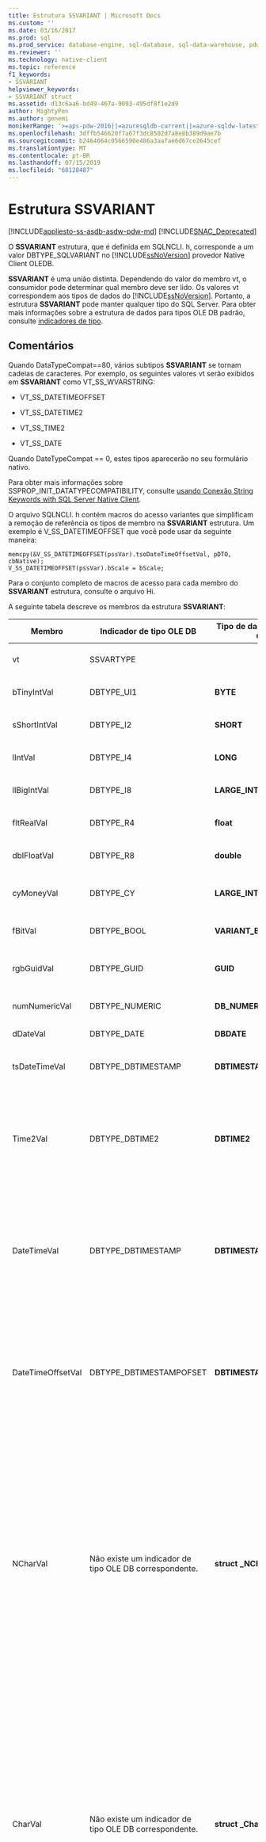 ```yaml
---
title: Estrutura SSVARIANT | Microsoft Docs
ms.custom: ''
ms.date: 03/16/2017
ms.prod: sql
ms.prod_service: database-engine, sql-database, sql-data-warehouse, pdw
ms.reviewer: ''
ms.technology: native-client
ms.topic: reference
f1_keywords:
- SSVARIANT
helpviewer_keywords:
- SSVARIANT struct
ms.assetid: d13c6aa6-bd49-467a-9093-495df8f1e2d9
author: MightyPen
ms.author: genemi
monikerRange: '>=aps-pdw-2016||=azuresqldb-current||=azure-sqldw-latest||>=sql-server-2016||=sqlallproducts-allversions||>=sql-server-linux-2017||=azuresqldb-mi-current'
ms.openlocfilehash: 3dffb546620f7a67f3dc8502d7a8e8b389d9ae7b
ms.sourcegitcommit: b2464064c0566590e486a3aafae6d67ce2645cef
ms.translationtype: MT
ms.contentlocale: pt-BR
ms.lasthandoff: 07/15/2019
ms.locfileid: "68128487"
---
```

# <a name="ssvariant-structure"></a>Estrutura SSVARIANT
[!INCLUDE[appliesto-ss-asdb-asdw-pdw-md](../../includes/appliesto-ss-asdb-asdw-pdw-md.md)]
[!INCLUDE[SNAC_Deprecated](../../includes/snac-deprecated.md)]

  O **SSVARIANT** estrutura, que é definida em SQLNCLI. h, corresponde a um valor DBTYPE_SQLVARIANT no [!INCLUDE[ssNoVersion](../../includes/ssnoversion-md.md)] provedor Native Client OLEDB.  
  
 **SSVARIANT** é uma união distinta. Dependendo do valor do membro vt, o consumidor pode determinar qual membro deve ser lido. Os valores vt correspondem aos tipos de dados do [!INCLUDE[ssNoVersion](../../includes/ssnoversion-md.md)]. Portanto, a estrutura **SSVARIANT** pode manter qualquer tipo do SQL Server. Para obter mais informações sobre a estrutura de dados para tipos OLE DB padrão, consulte [indicadores de tipo](https://go.microsoft.com/fwlink/?LinkId=122171).  
  
## <a name="remarks"></a>Comentários  
 Quando DataTypeCompat==80, vários subtipos **SSVARIANT** se tornam cadeias de caracteres. Por exemplo, os seguintes valores vt serão exibidos em **SSVARIANT** como VT_SS_WVARSTRING:  
  
-   VT_SS_DATETIMEOFFSET  
  
-   VT_SS_DATETIME2  
  
-   VT_SS_TIME2  
  
-   VT_SS_DATE  
  
 Quando DateTypeCompat == 0, estes tipos aparecerão no seu formulário nativo.  
  
 Para obter mais informações sobre SSPROP_INIT_DATATYPECOMPATIBILITY, consulte [usando Conexão String Keywords with SQL Server Native Client](../../relational-databases/native-client/applications/using-connection-string-keywords-with-sql-server-native-client.md).  
  
 O arquivo SQLNCLI. h contém macros do acesso variantes que simplificam a remoção de referência os tipos de membro na **SSVARIANT** estrutura. Um exemplo é V_SS_DATETIMEOFFSET que você pode usar da seguinte maneira:  
  
```  
memcpy(&V_SS_DATETIMEOFFSET(pssVar).tsoDateTimeOffsetVal, pDTO, cbNative);  
V_SS_DATETIMEOFFSET(pssVar).bScale = bScale;  
```  
  
 Para o conjunto completo de macros de acesso para cada membro do **SSVARIANT** estrutura, consulte o arquivo Hi.  
  
 A seguinte tabela descreve os membros da estrutura **SSVARIANT**:  
  
|Membro|Indicador de tipo OLE DB|Tipo de dados OLE DB C|valor vt|Comentários|  
|------------|---------------------------|------------------------|--------------|--------------|  
|vt|SSVARTYPE|||Especifica o tipo de valor contido no struct **SSVARIANT**.|  
|bTinyIntVal|DBTYPE_UI1|**BYTE**|**VT_SS_UI1**|Dá suporte a **tinyint** [!INCLUDE[ssNoVersion](../../includes/ssnoversion-md.md)] tipo de dados.|  
|sShortIntVal|DBTYPE_I2|**SHORT**|**VT_SS_I2**|Dá suporte a **smallint** [!INCLUDE[ssNoVersion](../../includes/ssnoversion-md.md)] tipo de dados.|  
|lIntVal|DBTYPE_I4|**LONG**|**VT_SS_I4**|Dá suporte a **int** [!INCLUDE[ssNoVersion](../../includes/ssnoversion-md.md)] tipo de dados.|  
|llBigIntVal|DBTYPE_I8|**LARGE_INTEGER**|**VT_SS_I8**|Dá suporte a **bigint** [!INCLUDE[ssNoVersion](../../includes/ssnoversion-md.md)] tipo de dados.|  
|fltRealVal|DBTYPE_R4|**float**|**VT_SS_R4**|Dá suporte a **reais** [!INCLUDE[ssNoVersion](../../includes/ssnoversion-md.md)] tipo de dados.|  
|dblFloatVal|DBTYPE_R8|**double**|**VT_SS_R8**|Dá suporte a **float** [!INCLUDE[ssNoVersion](../../includes/ssnoversion-md.md)] tipo de dados.|  
|cyMoneyVal|DBTYPE_CY|**LARGE_INTEGER**|**VT_SS_MONEY VT_SS_SMALLMONEY**|Dá suporte a **dinheiro** e **smallmoney** [!INCLUDE[ssNoVersion](../../includes/ssnoversion-md.md)] tipos de dados.|  
|fBitVal|DBTYPE_BOOL|**VARIANT_BOOL**|**VT_SS_BIT**|Dá suporte a **bits** [!INCLUDE[ssNoVersion](../../includes/ssnoversion-md.md)] tipo de dados.|  
|rgbGuidVal|DBTYPE_GUID|**GUID**|**VT_SS_GUID**|Dá suporte a **uniqueidentifier** [!INCLUDE[ssNoVersion](../../includes/ssnoversion-md.md)] tipo de dados.|  
|numNumericVal|DBTYPE_NUMERIC|**DB_NUMERIC**|**VT_SS_NUMERIC**|Dá suporte a **numéricos** [!INCLUDE[ssNoVersion](../../includes/ssnoversion-md.md)] tipo de dados.|  
|dDateVal|DBTYPE_DATE|**DBDATE**|**VT_SS_DATE**|Dá suporte ao tipo de dados **date**[!INCLUDE[ssNoVersion](../../includes/ssnoversion-md.md)].|  
|tsDateTimeVal|DBTYPE_DBTIMESTAMP|**DBTIMESTAMP**|**VT_SS_SMALLDATETIME VT_SS_DATETIME VT_SS_DATETIME2**|Dá suporte a **smalldatetime**, **datetime**, e **datetime2** [!INCLUDE[ssNoVersion](../../includes/ssnoversion-md.md)] tipos de dados.|  
|Time2Val|DBTYPE_DBTIME2|**DBTIME2**|**VT_SS_TIME2**|Dá suporte a **tempo** [!INCLUDE[ssNoVersion](../../includes/ssnoversion-md.md)] tipo de dados.<br /><br /> Inclui os seguintes membros:<br /><br /> *tTime2Val* (**DBTIME2**)<br /><br /> *bScale* (**bytes**) Especifica a escala de *tTime2Val* valor.|  
|DateTimeVal|DBTYPE_DBTIMESTAMP|**DBTIMESTAMP**|**VT_SS_DATETIME2**|Dá suporte a **datetime2** [!INCLUDE[ssNoVersion](../../includes/ssnoversion-md.md)] tipo de dados.<br /><br /> Inclui os seguintes membros:<br /><br /> *tsDataTimeVal* (DBTIMESTAMP)<br /><br /> *bScale* (**bytes**) Especifica a escala de *tsDataTimeVal* valor.|  
|DateTimeOffsetVal|DBTYPE_DBTIMESTAMPOFSET|**DBTIMESTAMPOFFSET**|**VT_SS_DATETIMEOFFSET**|Dá suporte a **datetimeoffset** [!INCLUDE[ssNoVersion](../../includes/ssnoversion-md.md)] tipo de dados.<br /><br /> Inclui os seguintes membros:<br /><br /> *tsoDateTimeOffsetVal* (**DBTIMESTAMPOFFSET**)<br /><br /> *bScale* (**bytes**) Especifica a escala de *tsoDateTimeOffsetVal* valor.|  
|NCharVal|Não existe um indicador de tipo OLE DB correspondente.|**struct _NCharVal**|**VT_SS_WVARSTRING,**<br /><br /> **VT_SS_WSTRING**|Dá suporte a **nchar** e **nvarchar** [!INCLUDE[ssNoVersion](../../includes/ssnoversion-md.md)] tipos de dados.<br /><br /> Inclui os seguintes membros:<br /><br /> *sActualLength* (**CURTO**) Especifica o comprimento real da cadeia de caracteres que *pwchNCharVal* pontos. Não inclui o zero final.<br /><br /> *sMaxLength* (**CURTO**) Especifica o comprimento máximo da cadeia de caracteres que *pwchNCharVal* pontos.<br /><br /> *pwchNCharVal* (**WCHAR** \*) ponteiro para a cadeia de caracteres.<br /><br /> Membros não usados: *rgbReserved*, *dwReserved*, e *pwchReserved*.|  
|CharVal|Não existe um indicador de tipo OLE DB correspondente.|**struct _CharVal**|**VT_SS_STRING,**<br /><br /> **VT_SS_VARSTRING**|Dá suporte a **char** e **varchar** [!INCLUDE[ssNoVersion](../../includes/ssnoversion-md.md)] tipos de dados.<br /><br /> Inclui os seguintes membros:<br /><br /> *sActualLength* (**CURTO**) Especifica o comprimento real da cadeia de caracteres que *pchCharVal* pontos. Não inclui o zero final.<br /><br /> *sMaxLength* (**CURTO**) Especifica o comprimento máximo da cadeia de caracteres que *pchCharVal* pontos.<br /><br /> *pchCharVal* (**CHAR** \*) ponteiro para a cadeia de caracteres.<br /><br /> Membros não usados:<br /><br /> *rgbReserved*, *dwReserved*, e *pwchReserved*.|  
|BinaryVal|Não existe um indicador de tipo OLE DB correspondente.|**struct _BinaryVal**|**VT_SS_VARBINARY,**<br /><br /> **VT_SS_BINARY**|Dá suporte a **binário** e **varbinary** [!INCLUDE[ssNoVersion](../../includes/ssnoversion-md.md)] tipos de dados.<br /><br /> Inclui os seguintes membros:<br /><br /> *sActualLength* (**CURTO**) Especifica o comprimento real para os dados para o qual *prgbBinaryVal* pontos.<br /><br /> *sMaxLength* (**CURTO**) Especifica o comprimento máximo para os dados para o qual *prgbBinaryVal* pontos.<br /><br /> *prgbBinaryVal* (**bytes** \*) ponteiro para os dados binários.<br /><br /> Membro não utilizado: *dwReserved*.|  
|UnknownType|UNUSED|UNUSED|UNUSED|UNUSED|  
|BLOBType|UNUSED|UNUSED|UNUSED|UNUSED|  
  
## <a name="see-also"></a>Consulte também  
 [Tipos de dados &#40;OLE DB&#41;](../../relational-databases/native-client-ole-db-data-types/data-types-ole-db.md)  
  
  

